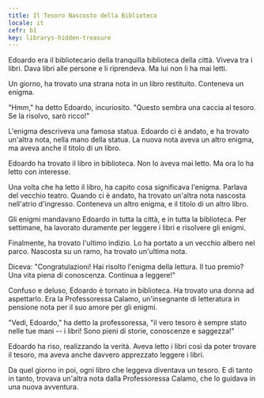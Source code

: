 ```yaml
---
title: Il Tesoro Nascosto della Biblioteca
locale: it
cefr: b1
key: librarys-hidden-treasure
---
```


Edoardo era il bibliotecario della tranquilla biblioteca della città. Viveva tra i libri. Dava libri alle persone e li riprendeva. Ma lui non li ha mai letti.

Un giorno, ha trovato una strana nota in un libro restituito. Conteneva un enigma.

"Hmm," ha detto Edoardo, incuriosito. "Questo sembra una caccia al tesoro. Se la risolvo, sarò ricco!"

L'enigma descriveva una famosa statua. Edoardo ci è andato, e ha trovato un'altra nota, nella mano della statua. La nuova nota aveva un altro enigma, ma aveva anche il titolo di un libro.

Edoardo ha trovato il libro in biblioteca. Non lo aveva mai letto. Ma ora lo ha letto con interesse.

Una volta che ha letto il libro, ha capito cosa significava l'enigma. Parlava del vecchio teatro. Quando ci è andato, ha trovato un'altra nota nascosta nell'atrio d'ingresso. Conteneva un altro enigma, e il titolo di un altro libro.

Gli enigmi mandavano Edoardo in tutta la città, e in tutta la biblioteca. Per settimane, ha lavorato duramente per leggere i libri e risolvere gli enigmi.

Finalmente, ha trovato l'ultimo indizio. Lo ha portato a un vecchio albero nel parco. Nascosta su un ramo, ha trovato un'ultima nota.

Diceva: "Congratulazioni! Hai risolto l'enigma della lettura. Il tuo premio? Una vita piena di conoscenza. Continua a leggere!"

Confuso e deluso, Edoardo è tornato in biblioteca. Ha trovato una donna ad aspettarlo. Era la Professoressa Calamo, un'insegnante di letteratura in pensione nota per il suo amore per gli enigmi.

"Vedi, Edoardo," ha detto la professoressa, "il vero tesoro è sempre stato nelle tue mani -- i libri! Sono pieni di storie, conoscenze e saggezza!"

Edoardo ha riso, realizzando la verità. Aveva letto i libri così da poter trovare il tesoro, ma aveva anche davvero apprezzato leggere i libri.

Da quel giorno in poi, ogni libro che leggeva diventava un tesoro. E di tanto in tanto, trovava un'altra nota dalla Professoressa Calamo, che lo guidava in una nuova avventura.